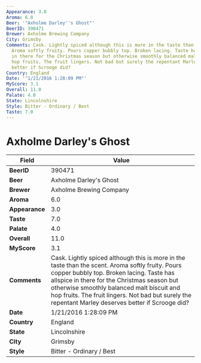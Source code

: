 ```yaml
---
Appearance: 3.0
Aroma: 6.0
Beer: '"Axholme Darley''s Ghost"'
BeerID: 390471
Brewer: Axholme Brewing Company
City: Grimsby
Comments: Cask. Lightly spiced although this is more in the taste than the scent.
  Aroma softly fruity. Pours copper bubbly top. Broken lacing. Taste has allspice
  in there for the Christmas season but otherwise smoothly balanced malt biscuit and
  hop fruits. The fruit lingers. Not bad but surely the repentant Marley deserves
  better if Scrooge did?
Country: England
Date: '"1/21/2016 1:28:09 PM"'
MyScore: 3.1
Overall: 11.0
Palate: 4.0
State: Lincolnshire
Style: Bitter - Ordinary / Best
Taste: 7.0
---
```


# Axholme Darley's Ghost

| Field         | Value |
|---------------|-------|
| **BeerID** | 390471 |
| **Beer** | Axholme Darley's Ghost |
| **Brewer** | Axholme Brewing Company |
| **Aroma** | 6.0 |
| **Appearance** | 3.0 |
| **Taste** | 7.0 |
| **Palate** | 4.0 |
| **Overall** | 11.0 |
| **MyScore** | 3.1 |
| **Comments** | Cask. Lightly spiced although this is more in the taste than the scent. Aroma softly fruity. Pours copper bubbly top. Broken lacing. Taste has allspice in there for the Christmas season but otherwise smoothly balanced malt biscuit and hop fruits. The fruit lingers. Not bad but surely the repentant Marley deserves better if Scrooge did? |
| **Date** | 1/21/2016 1:28:09 PM |
| **Country** | England |
| **State** | Lincolnshire |
| **City** | Grimsby |
| **Style** | Bitter - Ordinary / Best |
